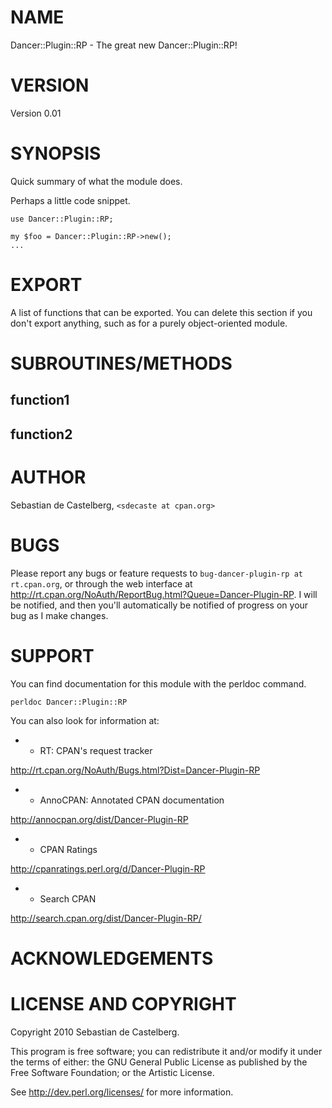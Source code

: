 # NAME

Dancer::Plugin::RP - The great new Dancer::Plugin::RP!

# VERSION

Version 0.01

# SYNOPSIS

Quick summary of what the module does.

Perhaps a little code snippet.

    use Dancer::Plugin::RP;

    my $foo = Dancer::Plugin::RP->new();
    ...

# EXPORT

A list of functions that can be exported.  You can delete this section
if you don't export anything, such as for a purely object-oriented module.

# SUBROUTINES/METHODS

## function1

## function2

# AUTHOR

Sebastian de Castelberg, `<sdecaste at cpan.org>`

# BUGS

Please report any bugs or feature requests to `bug-dancer-plugin-rp at rt.cpan.org`, or through
the web interface at <http://rt.cpan.org/NoAuth/ReportBug.html?Queue=Dancer-Plugin-RP>.  I will be notified, and then you'll
automatically be notified of progress on your bug as I make changes.







# SUPPORT

You can find documentation for this module with the perldoc command.

    perldoc Dancer::Plugin::RP



You can also look for information at:

- * RT: CPAN's request tracker

<http://rt.cpan.org/NoAuth/Bugs.html?Dist=Dancer-Plugin-RP>

- * AnnoCPAN: Annotated CPAN documentation

<http://annocpan.org/dist/Dancer-Plugin-RP>

- * CPAN Ratings

<http://cpanratings.perl.org/d/Dancer-Plugin-RP>

- * Search CPAN

<http://search.cpan.org/dist/Dancer-Plugin-RP/>



# ACKNOWLEDGEMENTS



# LICENSE AND COPYRIGHT

Copyright 2010 Sebastian de Castelberg.

This program is free software; you can redistribute it and/or modify it
under the terms of either: the GNU General Public License as published
by the Free Software Foundation; or the Artistic License.

See http://dev.perl.org/licenses/ for more information.

